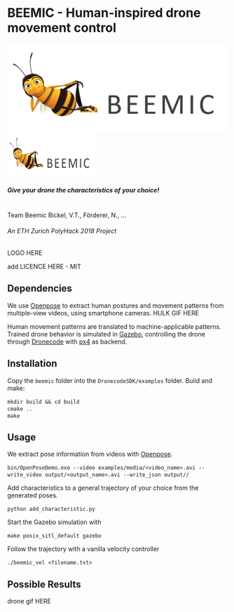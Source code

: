 # BEEMIC - Human-inspired drone movement control
![alt text](https://github.com/bickelmps/BEEMIC/blob/master/figures/logo.PNG?raw=true)
<img src="https://github.com/bickelmps/BEEMIC/blob/master/figures/logo.PNG" width="200" height="100">
##### Give your drone the characteristics of your choice!
# 
Team Beemic
Bickel, V.T., Förderer, N., ...
###### An ETH Zurich PolyHack 2018 Project
LOGO HERE

add LICENCE HERE - MIT

## Dependencies

We use [Openpose](https://github.com/CMU-Perceptual-Computing-Lab/openpose) to extract human postures and movement patterns from multiple-view videos, using smartphone cameras.
HULK GIF HERE

Human movement patterns are translated to machine-applicable patterns. Trained drone behavior is simulated in [Gazebo](http://gazebosim.org/), controlling the drone through [Dronecode](https://www.dronecode.org/sdk/) with [px4](http://px4.io/) as backend.


## Installation

Copy the `beemic` folder into the `DronecodeSDK/examples` folder. Build and make:

```
mkdir build && cd build
cmake ..
make
```

## Usage

We extract pose information from videos with [Openpose](https://github.com/CMU-Perceptual-Computing-Lab/openpose).

```
bin/OpenPoseDemo.exe --video examples/media/<video_name>.avi --write_video output/<output_name>.avi --write_json output//
```

Add characteristics to a general trajectory of your choice from the generated poses.
```
python add_characteristic.py
```

Start the Gazebo simulation with

```
make posix_sitl_default gazebo
```

Follow the trajectory with a vanilla velocity controller
```
./beemic_vel <filename.txt>
```

## Possible Results
drone gif HERE
